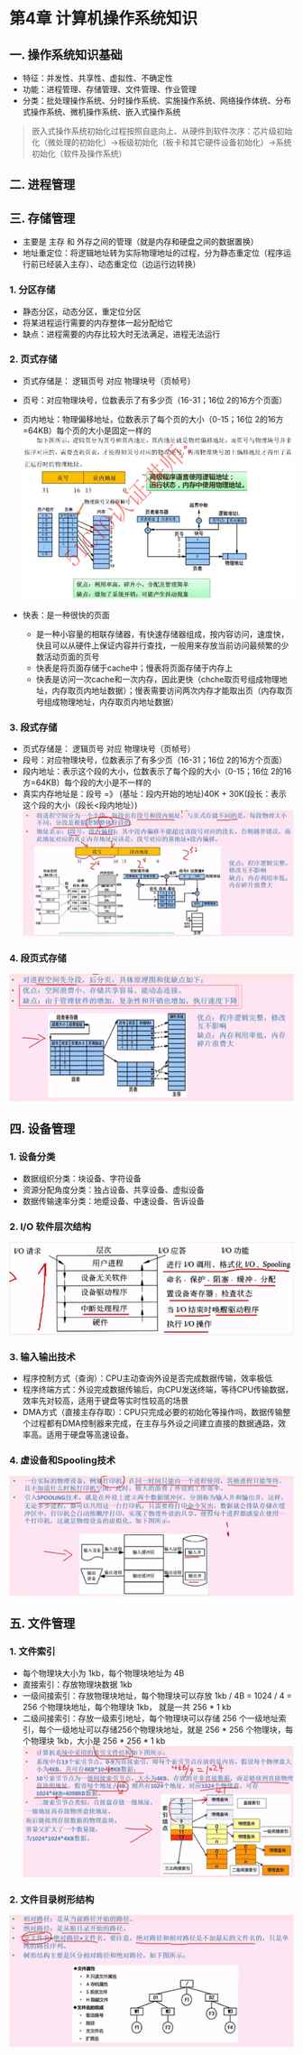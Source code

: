 # 第4章 计算机操作系统知识

## 一. 操作系统知识基础
  - 特征：并发性、共享性、虚拟性、不确定性
  - 功能：进程管理、存储管理、文件管理、作业管理
  - 分类：批处理操作系统、分时操作系统、实施操作系统、网络操作体统、分布式操作系统、微机操作系统、嵌入式操作系统
  > 嵌入式操作系统初始化过程按照自底向上、从硬件到软件次序：芯片级初始化（微处理的初始化）->板级初始化（板卡和其它硬件设备初始化）->系统初始化（软件及操作系统）


## 二.  进程管理

## 三.  存储管理
  - 主要是 主存 和 外存之间的管理（就是内存和硬盘之间的数据置换）
  - 地址重定位：将逻辑地址转为实际物理地址的过程，分为静态重定位（程序运行前已经装入主存）、动态重定位（边运行边转换）

### 1.  分区存储
- 静态分区，动态分区，重定位分区
- 将某进程运行需要的内存整体一起分配给它
- 缺点：进程需要的内存比较大时无法满足，进程无法运行

### 2.  页式存储
- 页式存储是： 逻辑页号 对应 物理块号（页帧号）
- 页号：对应物理块号，位数表示了有多少页（16-31；16位 2的16方个页面）
- 页内地址：物理偏移地址，位数表示了每个页的大小（0-15；16位 2的16方=64KB）每个页的大小是固定一样的
![软件设计师教程知识点整理](./images/4-1.png)

- 快表：是一种很快的页面
  - 是一种小容量的相联存储器，有快速存储器组成，按内容访问，速度快，快且可以从硬件上保证内容并行查找，一般用来存放当前访问最频繁的少数活动页面的页号
  - 快表是将页面存储于cache中；慢表将页面存储于内存上
  - 快表是访问一次cache和一次内存，因此更快（chche取页号组成物理地址，内存取页内地址数据）；慢表需要访问两次内存才能取出页（内存取页号组成物理地址，内存取页内地址数据）

### 3.  段式存储
- 页式存储是： 逻辑页号 对应 物理块号（页帧号）
- 段号：对应物理块号，位数表示了有多少页（16-31；16位 2的16方个页面）
- 段内地址：表示这个段的大小，位数表示了每个段的大小（0-15；16位 2的16方=64KB）每个段的大小是不一样的
- 真实内存地址是：段号 =》 (基址：段内开始的地址)40K + 30K(段长：表示这个段的大小（段长<段内地址）)
![软件设计师教程知识点整理](./images/4-2.png)

### 4.  段页式存储
![软件设计师教程知识点整理](./images/4-3.png)

## 四.  设备管理
### 1. 设备分类
- 数据组织分类：块设备、字符设备
- 资源分配角度分类：独占设备、共享设备、虚拟设备
- 数据传输速率分类：地蹙设备、中速设备、告诉设备

### 2. I/O 软件层次结构
![软件设计师教程知识点整理](./images/4-6.png)

### 3. 输入输出技术
- 程序控制方式（查询）：CPU主动查询外设是否完成数据传输，效率极低
- 程序终端方式：外设完成数据传输后，向CPU发送终端，等待CPU传输数据，效率先对较高，适用于键盘等实时性较高的场景
- DMA方式（直接主存存取）：CPU只完成必要的初始化等操作吗，数据传输整个过程都有DMA控制器来完成，在主存与外设之间建立直接的数据通路，效率高。适用于硬盘等高速设备。

### 4. 虚设备和Spooling技术
![软件设计师教程知识点整理](./images/4-7.png)


## 五.  文件管理

### 1.  文件索引
- 每个物理块大小为 1kb，每个物理块地址为 4B
- 直接索引：存放物理块数据 1kb
- 一级间接索引：存放物理块地址，每个物理块可以存放 1kb / 4B = 1024 / 4 = 256 个物理块地址，每个物理块 1kb， 就是一共 256 * 1 kb
- 二级间接索引：存放一级索引地址，每个物理块可以存储 256 个一级地址索引，每个一级地址可以存储256个物理块地址，就是 256 * 256 个物理块，每个物理块 1kb，大小是 256 * 256 * 1 kb
![软件设计师教程知识点整理](./images/4-4.png)

### 2.  文件目录树形结构
![软件设计师教程知识点整理](./images/4-5.png)
